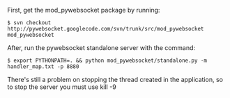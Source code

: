 First, get the mod_pywebsocket package by running:
```
$ svn checkout http://pywebsocket.googlecode.com/svn/trunk/src/mod_pywebsocket mod_pywebsocket
```
After, run the pywebsocket standalone server with the command:
```
$ export PYTHONPATH=. && python mod_pywebsocket/standalone.py -m handler_map.txt -p 8880
```
There's still a problem on stopping the thread created in the application, so to stop the server you must use kill -9
